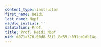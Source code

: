 ```yaml
---
content_type: instructor
first_name: Heidi
last_name: Nepf
middle_initial: ''
salutation: Prof.
title: Prof. Heidi Nepf
uid: d071a376-00d8-63f1-8e59-c391ce1db14c
---
```

